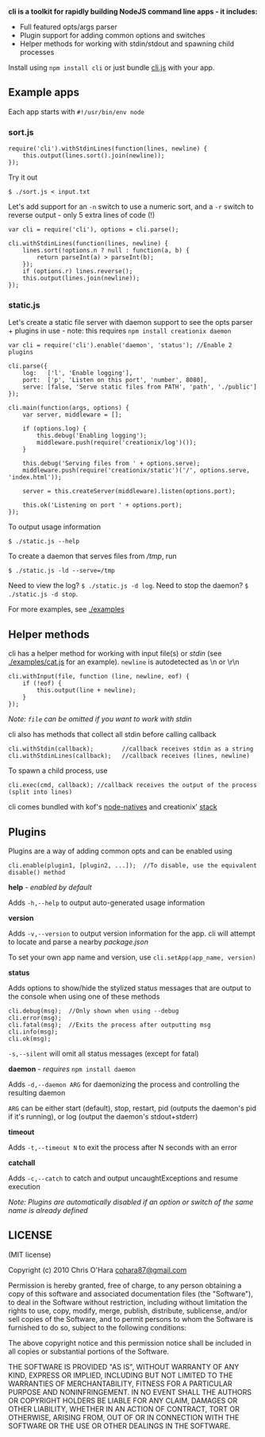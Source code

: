 **cli is a toolkit for rapidly building NodeJS command line apps - it includes:**

- Full featured opts/args parser
- Plugin support for adding common options and switches
- Helper methods for working with stdin/stdout and spawning child processes

Install using `npm install cli` or just bundle [cli.js](https://github.com/chriso/cli/raw/master/cli.js) with your app.

## Example apps

Each app starts with `#!/usr/bin/env node`

### sort.js

    require('cli').withStdinLines(function(lines, newline) {
        this.output(lines.sort().join(newline));
    });

Try it out

    $ ./sort.js < input.txt
    
Let's add support for an `-n` switch to use a numeric sort, and a `-r` switch to reverse output - only 5 extra lines of code (!)
    
    var cli = require('cli'), options = cli.parse();
    
    cli.withStdinLines(function(lines, newline) {
        lines.sort(!options.n ? null : function(a, b) {
            return parseInt(a) > parseInt(b);
        });
        if (options.r) lines.reverse();
        this.output(lines.join(newline));
    });

### static.js
    
Let's create a static file server with daemon support to see the opts parser + plugins in use - note: this requires `npm install creationix daemon`

    var cli = require('cli').enable('daemon', 'status'); //Enable 2 plugins

    cli.parse({
        log:   ['l', 'Enable logging'],
        port:  ['p', 'Listen on this port', 'number', 8080],
        serve: [false, 'Serve static files from PATH', 'path', './public']
    });

    cli.main(function(args, options) {
        var server, middleware = [];
        
        if (options.log) {
            this.debug('Enabling logging');
            middleware.push(require('creationix/log')());
        }

        this.debug('Serving files from ' + options.serve);
        middleware.push(require('creationix/static')('/', options.serve, 'index.html'));
        
        server = this.createServer(middleware).listen(options.port);
        
        this.ok('Listening on port ' + options.port);
    });
    
To output usage information

    $ ./static.js --help
    
To create a daemon that serves files from */tmp*, run

    $ ./static.js -ld --serve=/tmp

Need to view the log? `$ ./static.js -d log`. Need to stop the daemon? `$ ./static.js -d stop`. 

For more examples, see [./examples](https://github.com/chriso/cli/tree/master/examples)

## Helper methods

cli has a helper method for working with input file(s) or *stdin* (see [./examples/cat.js](https://github.com/chriso/cli/blob/master/examples/cat.js) for an example). `newline` is autodetected as \n or \r\n

    cli.withInput(file, function (line, newline, eof) {
        if (!eof) {
            this.output(line + newline);
        }
    });

*Note: `file` can be omitted if you want to work with stdin*

cli also has methods that collect all stdin before calling callback

    cli.withStdin(callback);        //callback receives stdin as a string
    cli.withStdinLines(callback);   //callback receives (lines, newline)

To spawn a child process, use

    cli.exec(cmd, callback); //callback receives the output of the process (split into lines)

cli comes bundled with kof's [node-natives](https://github.com/kof/node-natives) and creationix' [stack](https://github.com/creationix/stack)

## Plugins

Plugins are a way of adding common opts and can be enabled using 
    
    cli.enable(plugin1, [plugin2, ...]);  //To disable, use the equivalent disable() method
   
**help** - *enabled by default*

Adds `-h,--help` to output auto-generated usage information

**version**

Adds `-v,--version` to output version information for the app. cli will attempt to locate and parse a nearby *package.json*

To set your own app name and version, use `cli.setApp(app_name, version)`

**status**

Adds options to show/hide the stylized status messages that are output to the console when using one of these methods

    cli.debug(msg);  //Only shown when using --debug
    cli.error(msg);  
    cli.fatal(msg);  //Exits the process after outputting msg
    cli.info(msg);
    cli.ok(msg);

`-s,--silent` will omit all status messages (except for fatal)

**daemon**  - *requires* `npm install daemon`
    
Adds `-d,--daemon ARG` for daemonizing the process and controlling the resulting daemon

`ARG` can be either start (default), stop, restart, pid (outputs the daemon's pid if it's running), or log (output the daemon's stdout+stderr)

**timeout**

Adds `-t,--timeout N` to exit the process after N seconds with an error

**catchall**

Adds `-c,--catch` to catch and output uncaughtExceptions and resume execution

*Note: Plugins are automatically disabled if an option or switch of the same name is already defined*

## LICENSE

(MIT license)

Copyright (c) 2010 Chris O'Hara <cohara87@gmail.com>

Permission is hereby granted, free of charge, to any person obtaining
a copy of this software and associated documentation files (the
"Software"), to deal in the Software without restriction, including
without limitation the rights to use, copy, modify, merge, publish,
distribute, sublicense, and/or sell copies of the Software, and to
permit persons to whom the Software is furnished to do so, subject to
the following conditions:

The above copyright notice and this permission notice shall be
included in all copies or substantial portions of the Software.

THE SOFTWARE IS PROVIDED "AS IS", WITHOUT WARRANTY OF ANY KIND,
EXPRESS OR IMPLIED, INCLUDING BUT NOT LIMITED TO THE WARRANTIES OF
MERCHANTABILITY, FITNESS FOR A PARTICULAR PURPOSE AND
NONINFRINGEMENT. IN NO EVENT SHALL THE AUTHORS OR COPYRIGHT HOLDERS BE
LIABLE FOR ANY CLAIM, DAMAGES OR OTHER LIABILITY, WHETHER IN AN ACTION
OF CONTRACT, TORT OR OTHERWISE, ARISING FROM, OUT OF OR IN CONNECTION
WITH THE SOFTWARE OR THE USE OR OTHER DEALINGS IN THE SOFTWARE.